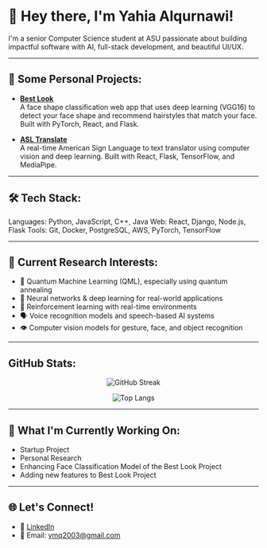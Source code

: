 # 👋 Hey there, I'm Yahia Alqurnawi!

I'm a senior Computer Science student at ASU passionate about building impactful software with AI, full-stack development, and beautiful UI/UX.

---

## 💼 Some Personal Projects:

- **[Best Look](https://github.com/Yahialqur/bestLook)**  
  A face shape classification web app that uses deep learning (VGG16) to detect your face shape and recommend hairstyles that match your face. Built with PyTorch, React, and Flask.

- **[ASL Translate](https://github.com/Yahialqur/ASL_Translate)**  
  A real-time American Sign Language to text translator using computer vision and deep learning. Built with React, Flask, TensorFlow, and MediaPipe.

---

## 🛠️ Tech Stack:

Languages: Python, JavaScript, C++, Java
Web: React, Django, Node.js, Flask
Tools: Git, Docker, PostgreSQL, AWS, PyTorch, TensorFlow

---

## 🔬 Current Research Interests:

- 🧠 Quantum Machine Learning (QML), especially using quantum annealing
- 🧬 Neural networks & deep learning for real-world applications
- 🧭 Reinforcement learning with real-time environments
- 🗣️ Voice recognition models and speech-based AI systems
- 👁️ Computer vision models for gesture, face, and object recognition

---

## GitHub Stats:

<p align="center">
  <img src="https://github-readme-streak-stats.herokuapp.com/?user=Yahialqur&theme=tokyonight" alt="GitHub Streak" />
</p>
<p align="center">
  <img src="https://github-readme-stats.vercel.app/api/top-langs/?username=Yahialqur&layout=compact&theme=tokyonight" alt="Top Langs" />
</p>

---

## 🧩 What I'm Currently Working On:

- Startup Project
- Personal Research
- Enhancing Face Classification Model of the Best Look Project
- Adding new features to Best Look Project

---

## 🌐 Let's Connect!

- 💼 [LinkedIn](https://www.linkedin.com/in/yahia-alqurnawi/)
- 📨 Email: ymq2003@gmail.com


